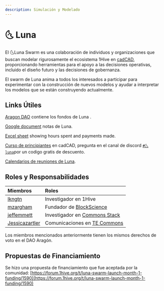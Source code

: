 ```yaml
---
description: Simulación y Modelado
---
```


# 🌜 Luna

El 🌜Luna Swarm es una colaboración de individuos y organizaciones que buscan modelar rigurosamente el ecosistema 1Hive en [cadCAD](http://cadcad.org/), proporcionando herramientas para el apoyo a las decisiones operativas, incluido el diseño futuro y las decisiones de gobernanza. 

El swarm de Luna anima a todos los interesados a participar para experimentar con la construcción de nuevos modelos y ayudar a interpretar los modelos que se están construyendo actualmente. 

## Links Útiles 

 [Aragon DAO](https://aragon.1hive.org/#/luna/) contiene los fondos de Luna .

 [Google document](https://docs.google.com/document/d/1UkWflaDNh5aF8BeRUoIQx3g3z7P2mE0cU0N4dbwz4Sk/edit#heading=h.jq42e3ro14o3) notas de Luna.

 [Excel sheet](https://docs.google.com/spreadsheets/d/1pnKFUvbeWdS_C7KlFoM_GM2mFq0yCCfdVVI-UFqP20s/edit#gid=0) showing hours spent and payments made.

[Curso de principiantes](https://www.cadcad.education/%20) en cadCAD, pregunta en el canal de discord [`#🌜luna`](https://discord.gg/efpG78vZ4q)por un codigo gratis de descuento.

[Calendarios de reuniones de Luna](https://calendar.google.com/calendar/embed?src=cadcad.org%40gmail.com&ctz=America%2FVancouver).

## Roles y Responsabilidades

| Miembros | Roles |
| :--- | :--- |
| [lkngtn](https://forum.1hive.org/u/lkngtn) | Investigador en 1Hive |
| [mzargham](https://forum.1hive.org/u/mzargham/summary) | Fundador de [BlockScience](https://block.science/) |
| [jeffemmett](https://forum.1hive.org/u/jeffemmett/summary) | Investigador en [Commons Stack](https://commonsstack.org/) |
| [Jessicazartler](https://forum.1hive.org/u/jessicazartler/summary) | Comunicaciones en [TE Commons](https://tecommons.org/) |

Los miembros mencionados anteriormente tienen los mismos derechos de voto en el DAO Aragón. 

## Propuestas de Financiamiento

Se hizo una propuesta de financiamiento que fue aceptada por la comunidad: [https://forum.1hive.org/t/luna-swarm-launch-month-1-funding/1590](https://forum.1hive.org/t/luna-swarm-launch-month-1-funding/1590)


